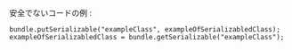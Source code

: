 
安全でないコードの例 :

    bundle.putSerializable("exampleClass", exampleOfSerializabledClass);
    exampleOfSerializabledClass = bundle.getSerializable("exampleClass");

